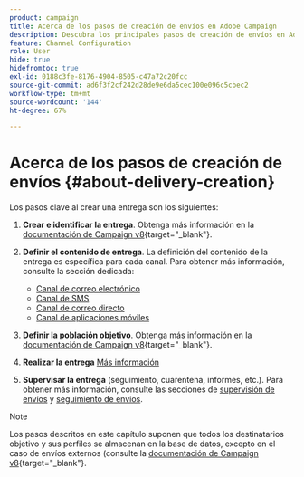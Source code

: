 ```yaml
---
product: campaign
title: Acerca de los pasos de creación de envíos en Adobe Campaign
description: Descubra los principales pasos de creación de envíos en Adobe Campaign
feature: Channel Configuration
role: User
hide: true
hidefromtoc: true
exl-id: 0188c3fe-8176-4904-8505-c47a72c20fcc
source-git-commit: ad6f3f2cf242d28de9e6da5cec100e096c5cbec2
workflow-type: tm+mt
source-wordcount: '144'
ht-degree: 67%

---
```


# Acerca de los pasos de creación de envíos {#about-delivery-creation}

Los pasos clave al crear una entrega son los siguientes:

1. **Crear e identificar la entrega**. Obtenga más información en la [documentación de Campaign v8](https://experienceleague.adobe.com/docs/campaign/campaign-v8/send/create-message.html?lang=es#create-the-delivery){target="_blank"}.

1. **Definir el contenido de entrega**. La definición del contenido de la entrega es específica para cada canal. Para obtener más información, consulte la sección dedicada:

   * [Canal de correo electrónico](defining-the-email-content.md)
   * [Canal de SMS](sms-create.md#defining-the-sms-content)
   * [Canal de correo directo](defining-the-direct-mail-content.md)
   * [Canal de aplicaciones móviles](about-mobile-app-channel.md)

1. **Definir la población objetivo**. Obtenga más información en la [documentación de Campaign v8](https://experienceleague.adobe.com/docs/campaign/campaign-v8/send/create-message#target-population.html){target="_blank"}.

1. **Realizar la entrega** [Más información](steps-sending-the-delivery.md)

1. **Supervisar la entrega** (seguimiento, cuarentena, informes, etc.). Para obtener más información, consulte las secciones de [supervisión de envíos](about-delivery-monitoring.md) y [seguimiento de envíos](about-message-tracking.md).

>[!NOTE]
>
>Los pasos descritos en este capítulo suponen que todos los destinatarios objetivo y sus perfiles se almacenan en la base de datos, excepto en el caso de envíos externos (consulte la [documentación de Campaign v8](https://experienceleague.adobe.com/docs/campaign/campaign-v8/send/create-message.html?lang=es#selecting-external-recipients){target="_blank"}.
